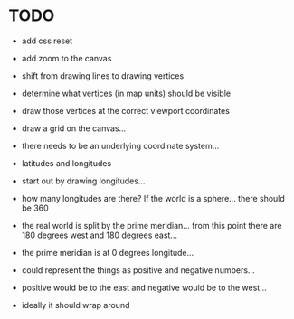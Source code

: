 # TODO

- add css reset
- add zoom to the canvas

- shift from drawing lines to drawing vertices
- determine what vertices (in map units) should be visible
- draw those vertices at the correct viewport coordinates

- draw a grid on the canvas...
- there needs to be an underlying coordinate system...
- latitudes and longitudes
- start out by drawing longitudes...
- how many longitudes are there? If the world is a sphere... there should be 360
- the real world is split by the prime meridian... from this point there are 180 degrees west and 180 degrees east...
- the prime meridian is at 0 degrees longitude...
- could represent the things as positive and negative numbers...
- positive would be to the east and negative would be to the west...
- ideally it should wrap around
